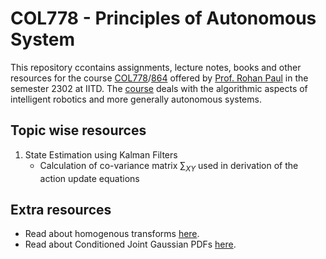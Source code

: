 # COL778 - Principles of Autonomous System
This repository ccontains assignments, lecture notes, books and other resources for the course [COL778](https://lily-molybdenum-65d.notion.site/COL778-Principles-of-Autonomous-Systems-eb895fb5ac0d4edc860533439cce8fa7)/[864](https://lily-molybdenum-65d.notion.site/COL864-Special-Topics-in-AI-Embodied-AI-28e0e65bfef34ee8a9905375f5e419b3) offered by [Prof. Rohan Paul](https://www.cse.iitd.ac.in/~rohanpaul/index.html) in the semester 2302 at IITD. The [course](https://lily-molybdenum-65d.notion.site/COL778-Principles-of-Autonomous-Systems-eb895fb5ac0d4edc860533439cce8fa7) deals with the algorithmic aspects of intelligent robotics and more generally autonomous systems. 
## Topic wise resources
1) State Estimation using Kalman Filters
   - Calculation of co-variance matrix $\sum_{XY}$ used in derivation of the action update equations
  
## Extra resources
- Read about homogenous transforms [here](https://mecharithm.com/learning/lesson/homogenous-transformation-matrices-configurations-in-robotics-12#).
- Read about Conditioned Joint Gaussian PDFs [here](https://bmeyers.github.io/conditional_distribution_for_jointly_gaussian_random_vectors/).
